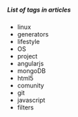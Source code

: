 ##### List of tags in articles

- linux
- generators
- lifestyle 
- OS
- project
- angularjs
- mongoDB
- html5
- comunity
- git
- javascript
- filters
